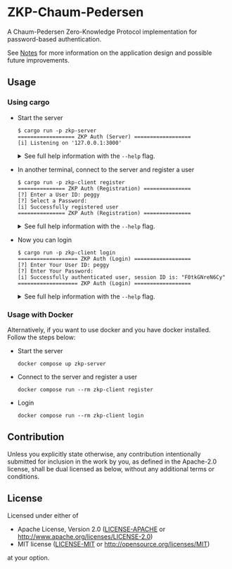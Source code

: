 <!-- markdownlint-disable MD033 -->

# ZKP-Chaum-Pedersen

A Chaum-Pedersen Zero-Knowledge Protocol implementation for password-based authentication.

See [Notes](NOTES.md) for more information on the application design and possible future improvements.

## Usage

### Using cargo

- Start the server

  ```console
  $ cargo run -p zkp-server
  ================== ZKP Auth (Server) ==================
  [i] Listening on '127.0.0.1:3000'
  ```

  <details>
  <summary>See full help information with the <code>--help</code> flag.</summary>

  ```console
  ZKP Auth Server

  Usage: zkp-server [OPTIONS]

  Options:
    -l, --listen <URI>  Sets the address to listen on [default: 127.0.0.1:3000]
                        Valid: `3000`, `127.0.0.1`, `127.0.0.1:3000` [env: PORT]
    -h, --help          Print help
    -V, --version       Print version
  ```

  You can specify the address and port you want your server to run on as such:

  ```console
  $ cargo run -p zkp-server -- -l 127.0.0.1:3004
  ================== ZKP Auth (Server) ==================
  [i] Listening on '127.0.0.1:3004'
  ```

  Additionally, the app checks to see if the `PORT` environment variable is defined:

  ```console
  $ PORT=5004 cargo run -p zkp-server
  ================== ZKP Auth (Server) ==================
  [i] Listening on '127.0.0.1:5004'
  ```

  </details>

- In another terminal, connect to the server and register a user

  ```console
  $ cargo run -p zkp-client register
  =============== ZKP Auth (Registration) ===============
  [?] Enter a User ID: peggy
  [?] Select a Password:
  [i] Successfully registered user
  =============== ZKP Auth (Registration) ===============
  ```

  <details>
  <summary>See full help information with the <code>--help</code> flag.</summary>

  ```console
  Registers a new user

  Usage: zkp-client register [OPTIONS]

  Options:
    -u, --username <USERNAME>  Specifies the username to register
    -p, --password <PASSWORD>  Specifies the password to register [env: PASSWORD]
    -s, --server <URI>         Specifies the server address to connect to [default: http://127.0.0.1:3000]
    -h, --help                 Print help
  ```

  </details>

- Now you can login

  ```console
  $ cargo run -p zkp-client login
  =================== ZKP Auth (Login) ==================
  [?] Enter Your User ID: peggy
  [?] Enter Your Password:
  [i] Successfully authenticated user, session ID is: "F0tkGNreN6Cy"
  =================== ZKP Auth (Login) ==================
  ```

  <details>
  <summary>See full help information with the <code>--help</code> flag.</summary>

  ```console
  Logs in an existing user

  Usage: zkp-client login [OPTIONS]

  Options:
    -u, --username <USERNAME>  Specifies the username to login with
    -p, --password <PASSWORD>  Specifies the password to login with [env: PASSWORD]
    -s, --server <URI>         Specifies the server address to connect to [default: http://127.0.0.1:3000]
    -h, --help                 Print help
  ```

  </details>

### Usage with Docker

Alternatively, if you want to use docker and you have docker installed. Follow the steps below:

- Start the server

  ```console
  docker compose up zkp-server
  ```

- Connect to the server and register a user

  ```console
  docker compose run --rm zkp-client register
  ```

- Login

  ```console
  docker compose run --rm zkp-client login
  ```

## Contribution

Unless you explicitly state otherwise, any contribution intentionally submitted
for inclusion in the work by you, as defined in the Apache-2.0 license, shall be
dual licensed as below, without any additional terms or conditions.

## License

Licensed under either of

- Apache License, Version 2.0
  ([LICENSE-APACHE](LICENSE-APACHE) or <http://www.apache.org/licenses/LICENSE-2.0>)
- MIT license
  ([LICENSE-MIT](LICENSE-MIT) or <http://opensource.org/licenses/MIT>)

at your option.
